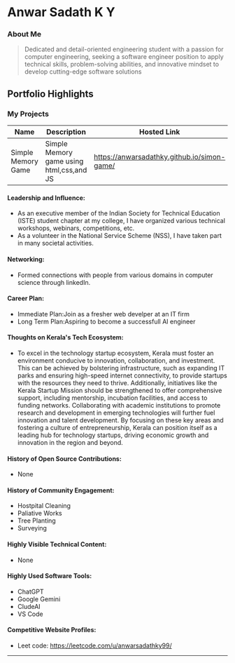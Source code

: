 # Anwar Sadath K Y 

### About Me

> Dedicated and detail-oriented engineering student with a
passion for computer engineering, seeking a software
engineer position to apply technical skills,
problem-solving abilities, and innovative mindset to
develop cutting-edge software
solutions


## Portfolio Highlights

### My Projects

| Name                | Description                                                               | Hosted Link                              | Repo Link                                                      |
|---------------------|---------------------------------------------------------------------------|------------------------------------------|----------------------------------------------------------------|
| Simple Memory Game  | Simple Memory game using html,css,and JS                                              | https://anwarsadathky.github.io/simon-game/    | https://github.com/anwarsadathky/simon-game             |
#### Leadership and Influence:

- As an executive member of the Indian Society for Technical Education (ISTE) student chapter at my college, I have organized various technical workshops, webinars, competitions, etc.
- As a volunteer in the National Service Scheme (NSS), I have taken part in many societal activities.

#### Networking:

- Formed connections with people from various domains in computer science through linkedIn.

#### Career Plan:

- Immediate Plan:Join as a fresher web develper at an IT firm
- Long Term Plan:Aspiring to become a successfull AI engineer
#### Thoughts on Kerala's Tech Ecosystem:
- To excel in the technology startup ecosystem, Kerala must foster an environment conducive to innovation, collaboration, and investment. This can be achieved by bolstering infrastructure, such as expanding IT parks and ensuring high-speed internet connectivity, to provide startups with the resources they need to thrive. Additionally, initiatives like the Kerala Startup Mission should be strengthened to offer comprehensive support, including mentorship, incubation facilities, and access to funding networks. Collaborating with academic institutions to promote research and development in emerging technologies will further fuel innovation and talent development. By focusing on these key areas and fostering a culture of entrepreneurship, Kerala can position itself as a leading hub for technology startups, driving economic growth and innovation in the region and beyond.
#### History of Open Source Contributions:

- None

#### History of Community Engagement:

-  Hostpital Cleaning
-  Paliative Works
-  Tree Planting
-  Surveying

#### Highly Visible Technical Content:

- None

#### Highly Used Software Tools:

- ChatGPT
- Google Gemini
- CludeAI
- VS Code

#### Competitive Website Profiles:

- Leet code: https://leetcode.com/u/anwarsadathky99/



---

